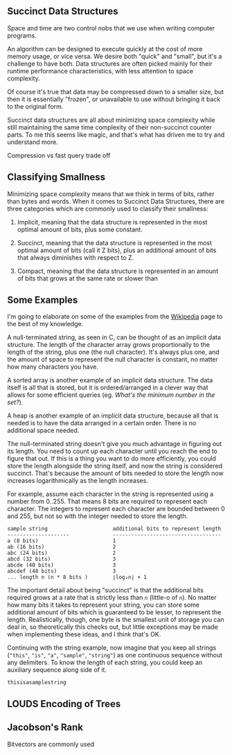 ## Succinct Data Structures

Space and time are two control nobs that we use when writing computer programs.

An algorithm can be designed to execute quickly at the cost of more memory usage, or vice versa. We desire both "quick" and "small", but it's a challenge to have both. Data structures are often picked mainly for their runtime performance characteristics, with less attention to space complexity.

Of course it's true that data may be compressed down to a smaller size, but then it is essentially "frozen", or unavailable to use without bringing it back to the original form.

Succinct data structures are all about minimizing space complexity while still maintaining the same time complexity of their non-succinct counter parts. To me this seems like magic, and that's what has driven me to try and understand more.

Compression vs fast query trade off

## Classifying Smallness

Minimizing space complexity means that we think in terms of bits, rather than bytes and words. When it comes to Succinct Data Structures, there are three categories which are commonly used to classify their smallness:

1. Implicit, meaning that the data structure is represented in the most optimal amount of bits, plus some constant.

2. Succinct, meaning that the data structure is represented in the most optimal amount of bits (call it Z bits), plus an additional amount of bits that always diminishes with respect to Z.

3. Compact, meaning that the data structure is represented in an amount of bits that grows at the same rate or slower than

## Some Examples

I'm going to elaborate on some of the examples from the [Wikipedia]() page to the best of my knowledge.

A null-terminated string, as seen in C, can be thought of as an implicit data structure. The length of the character array grows proportionally to the length of the string, plus one (the null character). It's always plus one, and the amount of space to represent the null character is constant, no matter how many characters you have.

A sorted array is another example of an implicit data structure. The data itself is all that is stored, but it is ordered/arranged in a clever way that allows for some efficient queries (eg. _What's the minimum number in the set?_).

A heap is another example of an implicit data structure, because all that is needed is to have the data arranged in a certain order. There is no additional space needed.

The null-terminated string doesn't give you much advantage in figuring out its length. You need to count up each character until you reach the end to figure that out. If this is a thing you want to do more efficiently, you could store the length alongside the string itself, and now the string is considered succinct. That's because the amount of bits needed to store the length now increases logarithmically as the length increases.

For example, assume each character in the string is represented using a number from 0..255. That means 8 bits are required to represent each character. The integers to represent each character are bounded between 0 and 255, but not so with the integer needed to store the length.

```
sample string                     additional bits to represent length
--------------------              -----------------------------------
a (8 bits)                        1
ab (16 bits)                      2
abc (24 bits)                     2
abcd (32 bits)                    3
abcde (40 bits)                   3
abcdef (48 bits)                  3
... length n (n * 8 bits )        ⌊log₂n⌋ + 1

```

The important detail about being "succinct" is that the additional bits required grows at a rate that is strictly less than `n` (little-o of `n`). No matter how many bits it takes to represent your string, you can store some additional amount of bits which is guaranteed to be lesser, to represent the length. Realistically, though, one byte is the smallest unit of storage you can deal in, so theoretically this checks out, but little exceptions may be made when implementing these ideas, and I think that's OK.

Continuing with the string example, now imagine that you keep all strings (`"this"`, `"is"`, `"a"`, `"sample"`, `"string"`) as one continuous sequence without any delimiters. To know the length of each string, you could keep an auxiliary sequence along side of it.

```
thisisasamplestring
```

## LOUDS Encoding of Trees

## Jacobson's Rank

Bitvectors are commonly used

